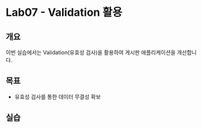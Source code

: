 # Lab07 - Validation 활용

## 개요
이번 실습에서는 Validation(유효성 검사)을 활용하여 게시판 애플리케이션을 개선합니다.

## 목표

- 유효성 검사를 통한 데이터 무결성 확보

## 실습






